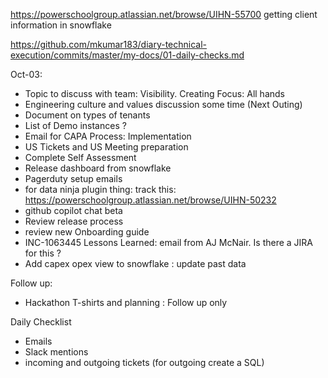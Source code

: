 https://powerschoolgroup.atlassian.net/browse/UIHN-55700 getting client information in snowflake

https://github.com/mkumar183/diary-technical-execution/commits/master/my-docs/01-daily-checks.md

Oct-03:
- Topic to discuss with team: Visibility. Creating Focus: All hands
- Engineering culture and values discussion some time (Next Outing) 
- Document on types of tenants 
- List of Demo instances ? 
- Email for CAPA Process: Implementation  
- US Tickets and US Meeting preparation 
- Complete Self Assessment 
- Release dashboard from snowflake
- Pagerduty setup emails 
- for data ninja plugin thing: track this: https://powerschoolgroup.atlassian.net/browse/UIHN-50232
- github copilot chat beta 
- Review release process 
- review new Onboarding guide 
- INC-1063445 Lessons Learned: email from AJ McNair. Is there a JIRA for this ? 
- Add capex opex view to snowflake : update past data 


Follow up: 
- Hackathon T-shirts and planning : Follow up only 




Daily Checklist 
- Emails
- Slack mentions 
- incoming and outgoing tickets (for outgoing create a SQL)